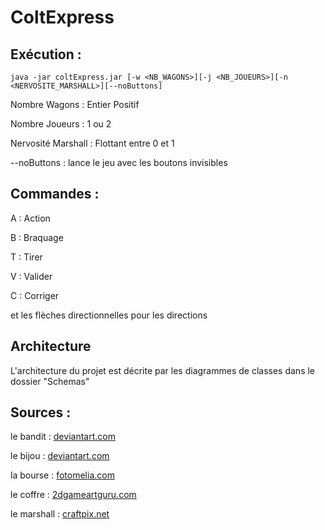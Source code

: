 # ColtExpress
## Exécution : 
    
    java -jar coltExpress.jar [-w <NB_WAGONS>][-j <NB_JOUEURS>][-n <NERVOSITE_MARSHALL>][--noButtons]
Nombre Wagons : Entier Positif

Nombre Joueurs : 1 ou 2

Nervosité Marshall : Flottant entre 0 et 1

--noButtons : lance le jeu avec les boutons invisibles

## Commandes :
 
A : Action

B : Braquage

T : Tirer

V : Valider

C : Corriger

et les flèches directionnelles pour les directions

## Architecture

L'architecture du projet est décrite par les diagrammes de classes dans le dossier "Schemas" 

## Sources :
 
le bandit :  [deviantart.com](https://www.deviantart.com/tasteslikeanya/art/Thief-running-game-sprite-655715477)

le bijou :  [deviantart.com](https://www.deviantart.com/boberry2009/art/Bejeweled-3-Gem-Blue-209224004)

la bourse :  [fotomelia.com](https://fotomelia.com/downloads/sac-bourse-argent-economie-finances-images-photos-gratuites/)

le coffre :  [2dgameartguru.com](https://2dgameartguru.com/treasure-not-found-but-made/)

le marshall : [craftpix.net](https://craftpix.net/freebies/2d-game-police-character-free-sprite-sheets/)


